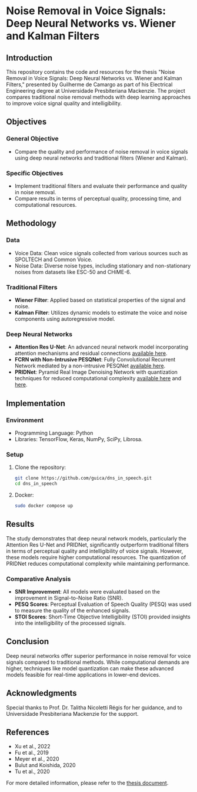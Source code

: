 # Noise Removal in Voice Signals: Deep Neural Networks vs. Wiener and Kalman Filters

## Introduction
This repository contains the code and resources for the thesis "Noise Removal in Voice Signals: Deep Neural Networks vs. Wiener and Kalman Filters," presented by Guilherme de Camargo as part of his Electrical Engineering degree at Universidade Presbiteriana Mackenzie. The project compares traditional noise removal methods with deep learning approaches to improve voice signal quality and intelligibility.

## Objectives
### General Objective
- Compare the quality and performance of noise removal in voice signals using deep neural networks and traditional filters (Wiener and Kalman).

### Specific Objectives
- Implement traditional filters and evaluate their performance and quality in noise removal.
- Compare results in terms of perceptual quality, processing time, and computational resources.

## Methodology
### Data
- Voice Data: Clean voice signals collected from various sources such as SPOLTECH and Common Voice.
- Noise Data: Diverse noise types, including stationary and non-stationary noises from datasets like ESC-50 and CHiME-6.

### Traditional Filters
- **Wiener Filter**: Applied based on statistical properties of the signal and noise.
- **Kalman Filter**: Utilizes dynamic models to estimate the voice and noise components using autoregressive model.

### Deep Neural Networks
- **Attention Res U-Net**: An advanced neural network model incorporating attention mechanisms and residual connections [available here](https://ieeexplore.ieee.org/document/9902215.).
- **FCRN with Non-Intrusive PESQNet**: Fully Convolutional Recurrent Network mediated by a non-intrusive PESQNet [available here](https://ieeexplore.ieee.org/document/9750869.).
- **PRIDNet**: Pyramid Real Image Denoising Network with quantization techniques for reduced computational complexity [available here](https://ieeexplore.ieee.org/document/9750869.) and [here](https://arxiv.org/pdf/1808.06474.pdf.).

## Implementation
### Environment
- Programming Language: Python
- Libraries: TensorFlow, Keras, NumPy, SciPy, Librosa.

### Setup
1. Clone the repository:
    ```sh
    git clone https://github.com/guica/dns_in_speech.git
    cd dns_in_speech
    ```
2. Docker:
    ```sh
    sudo docker compose up
    ```
    
## Results
The study demonstrates that deep neural network models, particularly the Attention Res U-Net and PRIDNet, significantly outperform traditional filters in terms of perceptual quality and intelligibility of voice signals. However, these models require higher computational resources. The quantization of PRIDNet reduces computational complexity while maintaining  performance.

### Comparative Analysis
- **SNR Improvement**: All models were evaluated based on the improvement in Signal-to-Noise Ratio (SNR).
- **PESQ Scores**: Perceptual Evaluation of Speech Quality (PESQ) was used to measure the quality of the enhanced signals.
- **STOI Scores**: Short-Time Objective Intelligibility (STOI) provided insights into the intelligibility of the processed signals.

## Conclusion
Deep neural networks offer superior performance in noise removal for voice signals compared to traditional methods. While computational demands are higher, techniques like model quantization can make these advanced models feasible for real-time applications in lower-end devices.

## Acknowledgments
Special thanks to Prof. Dr. Talitha Nicoletti Régis for her guidance, and to Universidade Presbiteriana Mackenzie for the support.

## References
- Xu et al., 2022
- Fu et al., 2019
- Meyer et al., 2020
- Bulut and Koishida, 2020
- Tu et al., 2020

For more detailed information, please refer to the [thesis document](https://drive.google.com/file/d/1Rip2yPE2Kr3QKVoIGdPtJprGVsr7Xggv/view?usp=sharing).
